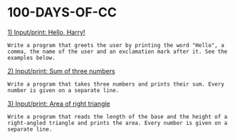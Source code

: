 # 100-DAYS-OF-CC

[1) Input/print: Hello, Harry!](Day001.md)

```Write a program that greets the user by printing the word "Hello", a comma, the name of the user and an exclamation mark after it. See the examples below.```

[2) Input/print: Sum of three numbers](Day002.md)

```Write a program that takes three numbers and prints their sum. Every number is given on a separate line.```

[3) Input/print: Area of right triangle](Day003.md)

```Write a program that reads the length of the base and the height of a right-angled triangle and prints the area. Every number is given on a separate line.```


